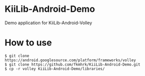 KiiLib-Android-Demo
===================

Demo application for KiiLib-Android-Volley

How to use
==========
    $ git clone https://android.googlesource.com/platform/frameworks/volley
    $ git clone https://github.com/fkmhrk/KiiLib-Android-Demo.git
    $ cp -r volley KiiLib-Android-Demo/libraries/
